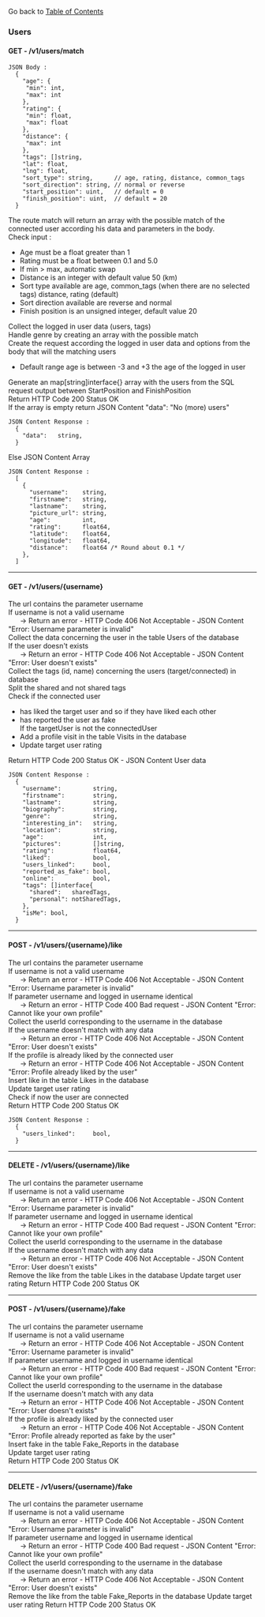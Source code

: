 Go back to [Table of Contents](../../../)

### Users
#### GET - /v1/users/match

```
JSON Body :
  {
    "age": {
     "min": int,
     "max": int
    },
    "rating": {
     "min": float,
     "max": float
    },
    "distance": {
     "max": int
    },
    "tags": []string,
    "lat": float,
    "lng": float,
    "sort_type": string,      // age, rating, distance, common_tags
    "sort_direction": string, // normal or reverse
    "start_position": uint,   // default = 0
    "finish_position": uint,  // default = 20
  }
```

The route match will return an array with the possible match of the connected user according his data and parameters in the body.  
Check input :  
- Age must be a float greater than 1  
- Rating must be a float between 0.1 and 5.0  
- If min > max, automatic swap  
- Distance is an integer with default value 50 (km)  
- Sort type available are age, common_tags (when there are no selected tags) distance, rating (default)  
- Sort direction available are reverse and normal  
- Finish position is an unsigned integer, default value 20  

Collect the logged in user data (users, tags)  
Handle genre by creating an array with the possible match  
Create the request according the logged in user data and options from the body that will the matching users  
- Default range age is between -3 and +3 the age of the logged in user  

Generate an map[string]interface{} array with the users from the SQL request output between StartPosition and FinishPosition  
Return HTTP Code 200 Status OK  
If the array is empty return JSON Content "data": "No (more) users"  

```
JSON Content Response :
  {
    "data":   string,
  }
```

Else JSON Content Array  

```
JSON Content Response :
  [
    {
      "username":    string,
      "firstname":   string,
      "lastname":    string,
      "picture_url": string,
      "age":         int,
      "rating":      float64,
      "latitude":    float64,
      "longitude":   float64,
      "distance":    float64 /* Round about 0.1 */
    },
  ]
```

___

#### GET - /v1/users/{username}

The url contains the parameter username  
If username is not a valid username  
&nbsp;&nbsp;&nbsp;&nbsp;&nbsp;&nbsp;-> Return an error - HTTP Code 406 Not Acceptable - JSON Content "Error: Username parameter is invalid"  
Collect the data concerning the user in the table Users of the database  
If the user doesn't exists  
&nbsp;&nbsp;&nbsp;&nbsp;&nbsp;&nbsp;-> Return an error - HTTP Code 406 Not Acceptable - JSON Content "Error: User<username> doesn't exists"  
Collect the tags (id, name) concerning the users (target/connected) in database  
Split the shared and not shared tags  
Check if the connected user  
- has liked the target user and so if they have liked each other  
- has reported the user as fake  
If the targetUser is not the connectedUser  
- Add a profile visit in the table Visits in the database  
- Update target user rating  

Return HTTP Code 200 Status OK - JSON Content User data  

```
JSON Content Response :
  {
    "username":         string,
    "firstname":        string,
    "lastname":         string,
    "biography":        string,
    "genre":            string,
    "interesting_in":   string,
    "location":         string,
    "age":              int,
    "pictures":         []string,
    "rating":           float64,
    "liked":            bool,
    "users_linked":     bool,
    "reported_as_fake": bool,
    "online":           bool,
    "tags": []interface{
      "shared":   sharedTags,
      "personal": notSharedTags,
    },
    "isMe": bool,
  }
```

___

#### POST - /v1/users/{username}/like

The url contains the parameter username  
If username is not a valid username  
&nbsp;&nbsp;&nbsp;&nbsp;&nbsp;&nbsp;-> Return an error - HTTP Code 406 Not Acceptable - JSON Content "Error: Username parameter is invalid"  
If parameter username and logged in username identical  
&nbsp;&nbsp;&nbsp;&nbsp;&nbsp;&nbsp;-> Return an error - HTTP Code 400 Bad request - JSON Content "Error: Cannot like your own profile"  
Collect the userId corresponding to the username in the database  
If the username doesn't match with any data  
&nbsp;&nbsp;&nbsp;&nbsp;&nbsp;&nbsp;-> Return an error - HTTP Code 406 Not Acceptable - JSON Content "Error: User<username> doesn't exists"  
If the profile is already liked by the connected user  
&nbsp;&nbsp;&nbsp;&nbsp;&nbsp;&nbsp;-> Return an error - HTTP Code 406 Not Acceptable - JSON Content "Error: Profile already liked by the user"  
Insert like in the table Likes in the database  
Update target user rating  
Check if now the user are connected  
Return HTTP Code 200 Status OK  

```
JSON Content Response :
  {
    "users_linked":     bool,
  }
```

___

#### DELETE - /v1/users/{username}/like

The url contains the parameter username  
If username is not a valid username  
&nbsp;&nbsp;&nbsp;&nbsp;&nbsp;&nbsp;-> Return an error - HTTP Code 406 Not Acceptable - JSON Content "Error: Username parameter is invalid"  
If parameter username and logged in username identical  
&nbsp;&nbsp;&nbsp;&nbsp;&nbsp;&nbsp;-> Return an error - HTTP Code 400 Bad request - JSON Content "Error: Cannot like your own profile"  
Collect the userId corresponding to the username in the database  
If the username doesn't match with any data  
&nbsp;&nbsp;&nbsp;&nbsp;&nbsp;&nbsp;-> Return an error - HTTP Code 406 Not Acceptable - JSON Content "Error: User<username> doesn't exists"  
Remove the like from the table Likes in the database
Update target user rating
Return HTTP Code 200 Status OK  

___

#### POST - /v1/users/{username}/fake

The url contains the parameter username  
If username is not a valid username  
&nbsp;&nbsp;&nbsp;&nbsp;&nbsp;&nbsp;-> Return an error - HTTP Code 406 Not Acceptable - JSON Content "Error: Username parameter is invalid"  
If parameter username and logged in username identical  
&nbsp;&nbsp;&nbsp;&nbsp;&nbsp;&nbsp;-> Return an error - HTTP Code 400 Bad request - JSON Content "Error: Cannot like your own profile"  
Collect the userId corresponding to the username in the database  
If the username doesn't match with any data  
&nbsp;&nbsp;&nbsp;&nbsp;&nbsp;&nbsp;-> Return an error - HTTP Code 406 Not Acceptable - JSON Content "Error: User<username> doesn't exists"  
If the profile is already liked by the connected user  
&nbsp;&nbsp;&nbsp;&nbsp;&nbsp;&nbsp;-> Return an error - HTTP Code 406 Not Acceptable - JSON Content "Error: Profile already reported as fake by the user"  
Insert fake in the table Fake_Reports in the database  
Update target user rating  
Return HTTP Code 200 Status OK  

___

#### DELETE - /v1/users/{username}/fake

The url contains the parameter username  
If username is not a valid username  
&nbsp;&nbsp;&nbsp;&nbsp;&nbsp;&nbsp;-> Return an error - HTTP Code 406 Not Acceptable - JSON Content "Error: Username parameter is invalid"  
If parameter username and logged in username identical  
&nbsp;&nbsp;&nbsp;&nbsp;&nbsp;&nbsp;-> Return an error - HTTP Code 400 Bad request - JSON Content "Error: Cannot like your own profile"  
Collect the userId corresponding to the username in the database  
If the username doesn't match with any data  
&nbsp;&nbsp;&nbsp;&nbsp;&nbsp;&nbsp;-> Return an error - HTTP Code 406 Not Acceptable - JSON Content "Error: User<username> doesn't exists"  
Remove the like from the table Fake_Reports in the database
Update target user rating
Return HTTP Code 200 Status OK  
